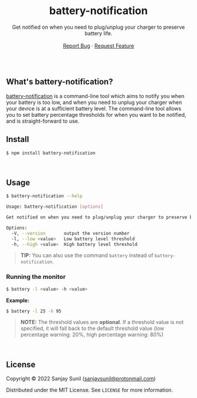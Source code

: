<!-- Header -->
<br/><br/>
<h1 align="center">battery-notification</h1>
  <p align="center">
    Get notified on when you need to plug/unplug your charger to preserve battery life.
    <br />
    <br />
    <a href="https://github.com/SanjaySunil/battery-notification/issues/new?assignees=&labels=Bug&template=bug_report.md&title=%5BBUG%5D">Report Bug</a>
    ·
    <a href="https://github.com/SanjaySunil/battery-notification/issues/new?assignees=&labels=Suggestions&template=suggestions.md&title=%5BSUGGESTION%5D">Request Feature</a>
  </p>
</h1>
<br/><br/>

<!-- Description -->
## What's battery-notification?

[battery-notification]() is a command-line tool which aims to notify you when your battery is too low, and when you need to unplug your charger when your device is at a sufficient battery level. The command-line tool allows you to set battery percentage thresholds for when you want to be notified, and is straight-forward to use.
<br />



<!-- Install -->
## Install
```sh
$ npm install battery-notification
```
<br />


## Usage
```sh
$ battery-notification --help

Usage: battery-notification [options]

Get notified on when you need to plug/unplug your charger to preserve battery life.

Options:
  -V, --version       output the version number
  -l, --low <value>   Low battery level threshold
  -h, --high <value>  High battery level threshold
```

> **TIP:** You can also use the command ```battery``` instead of `battery-notification`.

### Running the monitor
```sh
$ battery -l <value> -h <value>
```

**Example:**
```sh
$ battery -l 25 -h 95
```

> **NOTE:** The threshold values are **optional**. If a threshold value is not specified, it will fall back to the default threshold value (low percentage warning: 20%, high percentage warning: 80%)

<br />


<!-- License -->
## License

Copyright © 2022 Sanjay Sunil (sanjaysunil@protonmail.com)

Distributed under the MIT License. See `LICENSE` for more information.